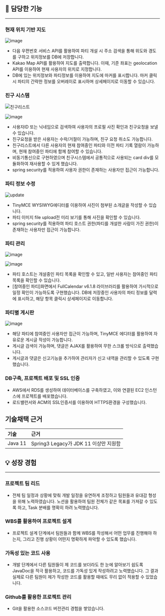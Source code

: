 
## 📱 담당한 기능

---

### 현재 위치 기반 지도


![image](https://github.com/amung9914/PartyShare/assets/137124338/d7163bb5-7d01-444f-824a-238a7f8c6a7b)

- 다음 우편번호 서비스 API를 활용하여 파티 개설 시 주소 검색을 통해 위도와 경도를 구하고 위치정보를 DB에 저장합니다.
- Kakao Map API를 활용하여 지도를 출력합니다. 이때, 기준 좌표는 geolocation API를 이용하여 현재 사용자의 위치로 지정합니다.
- DB에 있는 위치정보와 파티정보를 이용하여 지도에 마커를 표시합니다. 마커 클릭시 파티의 간략한 정보를 오버레이로 표시하며 상세페이지로 이동할 수 있습니다.

### 친구 시스템


![친구리스트](https://github.com/amung9914/PartyShare/assets/137124338/49f74fb1-0507-4ab2-a268-83be92ee2363)

![image](https://github.com/amung9914/PartyShare/assets/137128415/a96f9836-ada7-4cd7-b8cb-746d4a02b261)

- 사용자ID 또는 닉네임으로 검색하여 사용자의 프로필 사진 확인과 친구요청을 보낼 수 있습니다.
- 친구요청을 받은 사용자는 수락/거절이 가능하며, 친구 요청 취소도 가능합니다.
- 친구리스트에서 다른 사용자의 현재 참여중인 파티와 이전 파티 기록 열람이 가능하며, 현재 참여중인 파티에 함께 참여할 수 있습니다.
- 비동기통신으로 구현하였으며 친구시스템에서 공통적으로 사용되는 card div를 모듈화하여 재사용할 수 있게 했습니다.
- spring security를 적용하여 사용자 권한이 존재하는 사용자만 접근이 가능합니다.

### 파티 정보 수정


![update](https://github.com/amung9914/PartyShare/assets/137124338/1c79edf3-2265-4033-b416-48fbed0e4fb6)


- TinyMCE WYSIWYG에디터를 이용하여 사진이 첨부된 소개글을 작성할 수 있습니다.
- 파티 이미지 file upload전 미리 보기를 통해 사진을 확인할 수 있습니다.
- spring security를 적용하여 파티 호스트 권한(파티를 개설한 사람이 가진 권한)이 존재하는 사용자만 접근이 가능합니다.

### 파티 관리

![image](https://github.com/amung9914/PartyShare/assets/137124338/4e72f0e4-d1f7-4f52-9810-765852517631)

![image](https://github.com/amung9914/PartyShare/assets/137128415/8e10e7d5-a01a-4019-b06f-973f6a276c0e)


- 파티 호스트는 개설중인 파티 목록을 확인할 수 있고, 일반 사용자는 참여중인 파티 목록을 확인할 수 있습니다.
- [참여중인 파티]화면에서 FullCalendar v6.1.8 라이브러리를 활용하여 가시적으로 일정 확인이 가능하도록 구현했습니다. DB에 저장중인 사용자의 파티 정보를 달력에 표시하고, 해당 항목 클릭시 상세페이지로 이동합니다.

### 파티별 게시판

	
![image](https://github.com/amung9914/PartyShare/assets/137128415/3b526695-c309-4874-a559-2202865efafd)


- 해당 파티에 참여중인 사용자만 접근이 가능하며, TinyMCE 에디터를 활용하여 자유로운 게시글 작성이 가능합니다.
- 게시글 검색이 가능하며, 댓글은 AJAX를 활용하여 무한 스크롤 방식으로 출력했습니다.
- 게시글과 댓글은 신고기능을 추가하여 관리자가 신고 내역을 관리할 수 있도록 구현했습니다.

### DB구축, 프로젝트 배포 및 SSL 인증

- AWS에서 RDS를 생성하여 데이터베이스를 구축하였고, 이와 연결된 EC2 인스턴스에 프로젝트를 배포했습니다.
- 로드밸런서와 ACM의 SSL인증서를 이용하여 HTTPS환경을 구성했습니다.

##  기술채택 근거

|기술|근거|
|:---|:---|
|Java 11| Spring3 Legacy가 JDK 11 이상만 지원함 |


## 💡 성장 경험

---

### 프로젝트 팀 리드

- 전체 팀 일정과 상황에 맞춰 개발 일정을 유연하게 조정하고 팀원들과 유대감 형성을 위해 노력하였습니다. 노션을 활용하여 팀원 전체가 같은 목표를 가져갈 수 있도록 하고, Task 분배를 명확히 하려 노력했습니다.

### WBS를 활용하여 프로젝트 설계

- 프로젝트 설계 단계에서 팀원들과 함께 WBS를 작성해서 어떤 업무를 진행해야 하는지, 그리고 진행 상황이 어떤지 명확하게 파악할 수 있도록 했습니다.

### 가독성 있는 코드 사용

- 개발 단계에서 다른 팀원들이 제 코드를 보더라도 한 눈에 알아보기 쉽도록 JavaDoc을 적극 활용하고, 코드를 가독성 있게 작성하려고 노력했습니다. 그 결과 실제로 다른 팀원이 제가 작성한 코드를 활용할 때에도 무리 없이 적용할 수 있었습니다.

### Github를 활용한 프로젝트 관리

- Git을 활용한 소스코드 버전관리 경험을 쌓았습니다.
